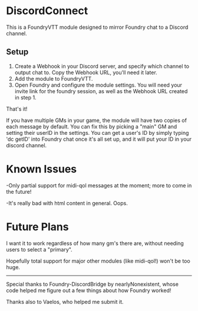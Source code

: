 # DiscordConnect
This is a FoundryVTT module designed to mirror Foundry chat to a Discord channel.

## Setup
1. Create a Webhook in your Discord server, and specify which channel to output chat to. Copy the Webhook URL, you'll need it later.
2. Add the module to FoundryVTT.
3. Open Foundry and configure the module settings. You will need your invite link for the foundry session, as well as the Webhook URL created in step 1.

That's it!

If you have multiple GMs in your game, the module will have two copies of each message by default. You can fix this by picking a "main" GM and setting their userID in the settings. You can get a user's ID by simply typing 'dc getID' into Foundry chat once it's all set up, and it will put your ID in your discord channel.

# Known Issues

-Only partial support for midi-qol messages at the moment; more to come in the future!

-It's really bad with html content in general. Oops.


# Future Plans

I want it to work regardless of how many gm's there are, without needing users to select a "primary". 

Hopefully total support for major other modules (like midi-qol!) won't be too huge. 

--------------------------------------------------

Special thanks to Foundry-DiscordBridge by nearlyNonexistent, whose code helped me figure out a few things about how Foundry worked!

Thanks also to Vaelos, who helped me submit it.
